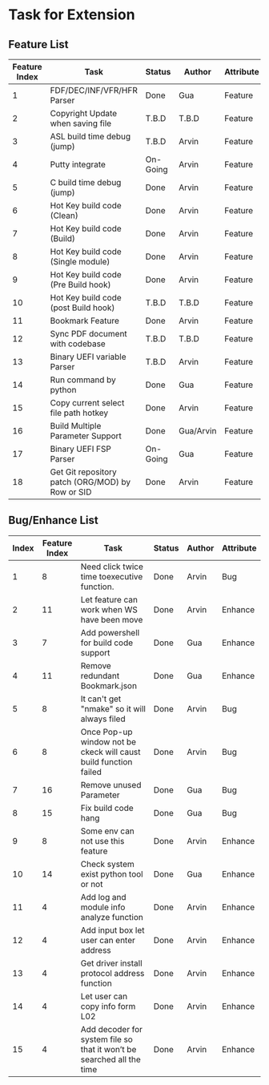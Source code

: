 # Task for Extension

## Feature List
| Feature Index | Task                                          | Status            | Author        | Attribute |
| ------------- | --------------------------------------------- | ----------------- | ------------- | --------- |
|             1 | FDF/DEC/INF/VFR/HFR Parser                    | Done              | Gua           | Feature   |
|             2 | Copyright Update when saving file             | T.B.D             | T.B.D         | Feature   |
|             3 | ASL build time debug (jump)                   | T.B.D             | Arvin         | Feature   |
|             4 | Putty integrate                               | On-Going          | Arvin         | Feature   |
|             5 | C build time debug (jump)                     | Done              | Arvin         | Feature   |
|             6 | Hot Key build code (Clean)                    | Done              | Arvin         | Feature   |
|             7 | Hot Key build code (Build)                    | Done              | Arvin         | Feature   |
|             8 | Hot Key build code (Single module)            | Done              | Arvin         | Feature   |
|             9 | Hot Key build code (Pre Build hook)           | Done              | Arvin         | Feature   |
|            10 | Hot Key build code (post Build hook)          | T.B.D             | T.B.D         | Feature   |
|            11 | Bookmark Feature                              | Done              | Arvin         | Feature   |
|            12 | Sync PDF document with codebase               | T.B.D             | T.B.D         | Feature   |
|            13 | Binary UEFI variable Parser                   | T.B.D             | Arvin         | Feature   |
|            14 | Run command by python                         | Done              | Gua           | Feature   |
|            15 | Copy current select file path hotkey          | Done              | Arvin         | Feature   |
|            16 | Build Multiple Parameter Support              | Done              | Gua/Arvin     | Feature   |
|            17 | Binary UEFI FSP Parser                        | On-Going          | Gua           | Feature   |
|            18 | Get Git repository patch (ORG/MOD) by Row or SID | Done           | Arvin         | Feature   |

## Bug/Enhance List
| Index | Feature Index | Task                                          | Status            | Author        | Attribute |
| ----- | ------------- | --------------------------------------------- | ----------------- | ------------- | --------- |
|     1 |             8 | Need click twice time toexecutive function.   | Done              | Arvin         | Bug       |
|     2 |            11 | Let feature can work when WS have been move   | Done              | Arvin         | Enhance   |
|     3 |             7 | Add powershell for build code support         | Done              | Gua           | Enhance   |
|     4 |            11 | Remove redundant Bookmark.json                | Done              | Gua           | Enhance   |
|     5 |             8 | It can't get "nmake" so it will always filed  | Done              | Arvin         | Bug       |
|     6 |             8 | Once Pop-up window not be ckeck will caust build function failed| Done  | Arvin   | Bug       |
|     7 |            16 | Remove unused Parameter                       | Done              | Gua           | Bug       |
|     8 |            15 | Fix build code hang                           | Done              | Gua           | Bug       |
|     9 |             8 | Some env can not use this feature             | Done              | Arvin         | Enhance   |
|    10 |            14 | Check system exist python tool or not         | Done              | Gua           | Enhance   |
|    11 |             4 | Add log and module info analyze function      | Done              | Arvin         | Enhance   |
|    12 |             4 | Add input box let user can enter address      | Done              | Arvin         | Enhance   |
|    13 |             4 | Get driver install protocol address function  | Done              | Arvin         | Enhance   |
|    14 |             4 | Let user can copy info form L02               | Done              | Arvin         | Enhance   |
|    15 |             4 | Add decoder for system file so that it won’t be searched all the time|Done| Arvin | Enhance   |
